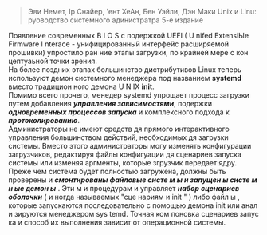 > Эви Немет, Iр Снайер, 'ент ХеАн, Бен Уэйли, Дэн Маки
> Unix и Linu: руоводство системного адинистратра
> 5-е издание

Появление современных B I O S с подержкой UEFI ( U nifed ExtensiЫe Firmware l nterace - унифицированный интерфейс расширяемой прошивки) упростило ран ние этапы загрузки, по крайней мере с кон цептуаьной точки зрения.  
На более поздних этапах большинство дистрибутивов Linux теперь используют демон системного менеджера под названием **systemd** вместо традицион ного демона U N IX **init**.  
Помимо всего прочего, менедер systemd упрощает процесс загрузки путем добавления ***управления зависимостями***, подержки ***одновременных процессов запуска*** и комплексного подхода к ***протоколированию***.  
Администраторы не имеют средств дя прямого интерактивного управления большинством действий, необходимых дя загрузки системы. Вместо этого администраторы могу изменять конфигурации загрузчиков, редактируя файлы конфигуации дя сценариев запуска системы или изменяя аргменты, которые згрузчик передает ядру.  
Преже чем система будет полностью загружена, должны быть проверены и ***смонтированы файловые систе м ы и запущен ы систе м н ые демон ы*** . Эти м и процедурам и управляет ***набор сценариев оболочки*** ( и ногда называемых "сце нариям и init " ) либо файл ы , которые запускаются последовательно с помощью демона init или анал и ­зируются менеджером sys temd. Точная ком поновка сценариев запус ка и способ их выполнения зависит от операционной системы.  
